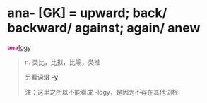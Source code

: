 # ana- [GK] = upward; back/ backward/ against; again/ anew

<b style="color: #C71585;">ana</b>[log](_log_.md)y
> n. 类比，比拟，比喻，类推
>
> 另看词缀 [-y](-y.2.md)
>
> 注：这里之所以不能看成 -logy，是因为不存在其他词根